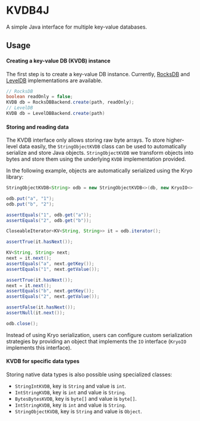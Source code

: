 # KVDB4J

A simple Java interface for multiple key-value databases.


## Usage

#### Creating a key-value DB (KVDB) instance

The  first step is to create a key-value DB instance. Currently,
[RocksDB](https://github.com/facebook/rocksdb/) and
[LevelDB](https://github.com/dain/leveldb) implementations are available.
```java
// RocksDB
boolean readOnly = false;
KVDB db = RocksDBBackend.create(path, readOnly);
// LevelDB
KVDB db = LevelDBBackend.create(path)
```

#### Storing and reading data

The KVDB interface only allows storing raw byte arrays. To store higher-level
data easily, the `StringObjectKVDB` class can be used to automatically serialize
and store Java objects. `StringObjectKVDB` we transform objects into bytes and
store them using the underlying `KVDB` implementation provided.

In the following example, objects are automatically serialized using the Kryo library:
```java
StringObjectKVDB<String> odb = new StringObjectKVDB<>(db, new KryoIO<>(String.class));

odb.put("a", "1");
odb.put("b", "2");

assertEquals("1", odb.get("a"));
assertEquals("2", odb.get("b"));

CloseableIterator<KV<String, String>> it = odb.iterator();

assertTrue(it.hasNext());

KV<String, String> next;
next = it.next();
assertEquals("a", next.getKey());
assertEquals("1", next.getValue());

assertTrue(it.hasNext());
next = it.next();
assertEquals("b", next.getKey());
assertEquals("2", next.getValue());

assertFalse(it.hasNext());
assertNull(it.next());

odb.close();
```
Instead of using Kryo serialization, users can configure custom
serialization strategies by providing an object that implements
the `IO` interface (`KryoIO` implements this interface).

#### KVDB for specific data types

Storing native data types is also possible using specialized classes:
- `StringIntKVDB`, key is `String` and value is `int`.
- `IntStringKVDB`, key is `int` and value is `String`.
- `BytesBytesKVDB`, key is `byte[]` and value is `byte[]`.
- `IntStringKVDB`, key is `int` and value is `String`.
- `StringObjectKVDB`, key is `String` and value is `Object`.
